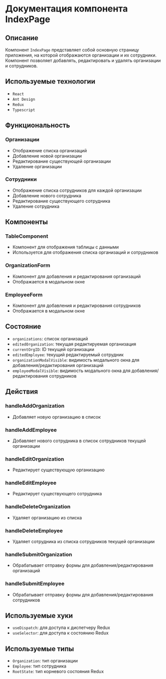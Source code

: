 # Документация компонента IndexPage

## Описание

Компонент `IndexPage` представляет собой основную страницу приложения, на которой отображаются организации и их сотрудники. Компонент позволяет добавлять, редактировать и удалять организации и сотрудников.

## Используемые технологии

* `React`
* `Ant Design`
* `Redux`
* `Typescript`

## Функциональность

### Организации

* Отображение списка организаций
* Добавление новой организации
* Редактирование существующей организации
* Удаление организации

### Сотрудники

* Отображение списка сотрудников для каждой организации
* Добавление нового сотрудника
* Редактирование существующего сотрудника
* Удаление сотрудника

## Компоненты

### TableComponent

* Компонент для отображения таблицы с данными
* Используется для отображения списка организаций и сотрудников

### OrganizationForm

* Компонент для добавления и редактирования организаций
* Отображается в модальном окне

### EmployeeForm

* Компонент для добавления и редактирования сотрудников
* Отображается в модальном окне

## Состояние

* `organizations`: список организаций
* `editedOrganization`: текущая редактируемая организация
* `currentOrgID`: ID текущей организации
* `editedEmployee`: текущий редактируемый сотрудник
* `organizationModalVisible`: видимость модального окна для добавления/редактирования организаций
* `employeeModalVisible`: видимость модального окна для добавления/редактирования сотрудников

## Действия

### handleAddOrganization

* Добавляет новую организацию в список

### handleAddEmployee

* Добавляет нового сотрудника в список сотрудников текущей организации

### handleEditOrganization

* Редактирует существующую организацию

### handleEditEmployee

* Редактирует существующего сотрудника

### handleDeleteOrganization

* Удаляет организацию из списка

### handleDeleteEmployee

* Удаляет сотрудника из списка сотрудников текущей организации

### handleSubmitOrganization

* Обрабатывает отправку формы для добавления/редактирования организаций

### handleSubmitEmployee

* Обрабатывает отправку формы для добавления/редактирования сотрудников

## Используемые хуки

* `useDispatch`: для доступа к диспетчеру Redux
* `useSelector`: для доступа к состоянию Redux

## Используемые типы

* `Organization`: тип организации
* `Employee`: тип сотрудника
* `RootState`: тип корневого состояния Redux